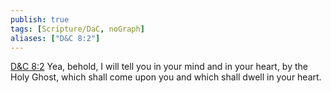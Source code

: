```yaml
---
publish: true
tags: [Scripture/DaC, noGraph]
aliases: ["D&C 8:2"]
---
```

[D&C 8:2](https://churchofjesuschrist.org/study/scriptures/dc-testament/dc/8?lang=eng&id=p2#p2) Yea, behold, I will tell you in your mind and in your heart, by the Holy Ghost, which shall come upon you and which shall dwell in your heart.

